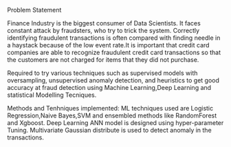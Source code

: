 Problem Statement

Finance Industry is the biggest consumer of Data Scientists. It faces constant attack by fraudsters, who try to trick the system. Correctly identifying fraudulent transactions is often compared with finding needle in a haystack because of the low event rate.It is important that credit card companies are able to recognize fraudulent credit card transactions so that the customers are not charged for items that they did not purchase.

Required to try various techniques such as supervised models with oversampling, unsupervised anomaly detection, and heuristics to get good accuracy at fraud detection using Machine Learning,Deep Learning and statistical Modelling Tecniques.

Methods and Tenhniques implemented:
ML techniques used are Logistic Regression,Naive Bayes,SVM and ensembled methods like RandomForest and Xgboost.
Deep Learning ANN model is designed using hyper-parameter Tuning.
Multivariate Gaussian distribute is used to detect anomaly in the transactions.
